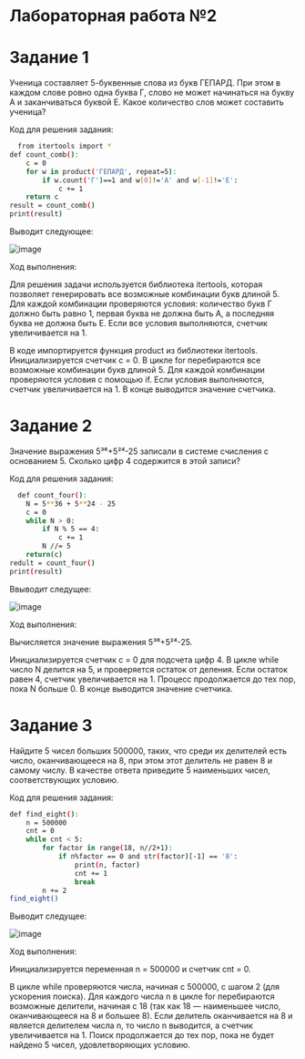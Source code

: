# Лабораторная работа №2

# Задание 1

Ученица составляет 5-буквенные слова из букв ГЕПАРД. При этом в каждом слове ровно одна буква Г, слово не может начинаться на букву А и заканчиваться буквой Е. Какое количество слов может составить ученица?

Код для решения задания:
```bash
  from itertools import *
def count_comb():
    c = 0
    for w in product('ГЕПАРД', repeat=5):
        if w.count('Г')==1 and w[0]!='А' and w[-1]!='Е':
            c += 1
    return c
result = count_comb()
print(result)
  ```
Выводит следующее: 

![image](https://github.com/user-attachments/assets/1f295823-b4a2-468f-a0db-494a064b5a1e)

Ход выполнения: 

Для решения задачи используется библиотека itertools, которая позволяет генерировать все возможные комбинации букв длиной 5. 
Для каждой комбинации проверяются условия: количество букв Г должно быть равно 1, первая буква не должна быть А, а последняя буква не должна быть Е. 
Если все условия выполняются, счетчик увеличивается на 1.


В коде импортируется функция product из библиотеки itertools. 
Инициализируется счетчик c = 0. В цикле for перебираются все возможные комбинации букв длиной 5. 
Для каждой комбинации проверяются условия с помощью if. 
Если условия выполняются, счетчик увеличивается на 1. 
В конце выводится значение счетчика.


# Задание 2

Значение выражения 5³⁶+5²⁴-25 записали в системе счисления с основанием 5. Сколько цифр 4 содержится в этой записи?

Код для решения задания:
```bash
  def count_four():
    N = 5**36 + 5**24 - 25
    c = 0
    while N > 0:
        if N % 5 == 4:
            c += 1
        N //= 5
    return(c)
redult = count_four()
print(result)
  ```

Ввыводит следущее:

![image](https://github.com/user-attachments/assets/efccded3-a536-4cda-b39a-73f5bd9f809f)


Ход выполнения: 

Вычисляется значение выражения 5³⁶+5²⁴-25.


Инициализируется счетчик c = 0 для подсчета цифр 4. 
В цикле while число N делится на 5, и проверяется остаток от деления. 
Если остаток равен 4, счетчик увеличивается на 1. Процесс продолжается до тех пор, пока N больше 0. 
В конце выводится значение счетчика.


# Задание 3

Найдите 5 чисел больших 500000, таких, что среди их делителей есть число, оканчивающееся на 8, при этом этот делитель не равен 8 и самому числу. В качестве ответа приведите 5 наименьших чисел, соответствующих условию.

Код для решения задания:
```bash
def find_eight():
    n = 500000
    cnt = 0
    while cnt < 5:
        for factor in range(18, n//2+1):
            if n%factor == 0 and str(factor)[-1] == '8':
                print(n, factor)
                cnt += 1
                break
        n += 2
find_eight()
  ```
Выводит следущее:

![image](https://github.com/user-attachments/assets/7053d567-45a4-44e0-be72-2d1ba941e27b)




Ход выполнения: 


Инициализируется переменная n = 500000 и счетчик cnt = 0. 


В цикле while проверяются числа, начиная с 500000, с шагом 2 (для ускорения поиска). 
Для каждого числа n в цикле for перебираются возможные делители, начиная с 18 (так как 18 — наименьшее число, оканчивающееся на 8 и большее 8). 
Если делитель оканчивается на 8 и является делителем числа n, то число n выводится, а счетчик увеличивается на 1. 
Поиск продолжается до тех пор, пока не будет найдено 5 чисел, удовлетворяющих условию.



 
